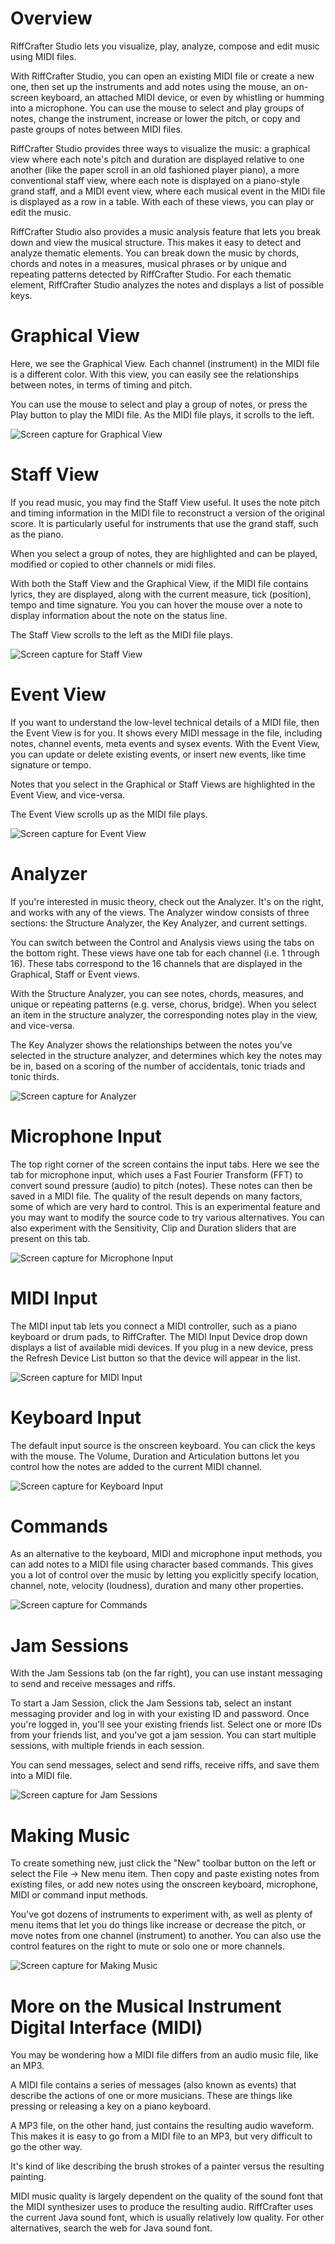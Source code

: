
# Overview

RiffCrafter Studio lets you visualize, play, analyze, compose and edit music using MIDI files.

With RiffCrafter Studio, you can open an existing MIDI file or create a new one, then set up the instruments and add notes using the mouse, an on-screen keyboard, an attached MIDI device, or even by whistling or humming into a microphone. You can use the mouse to select and play groups of notes, change the instrument, increase or lower the pitch, or copy and paste groups of notes between MIDI files.

RiffCrafter Studio provides three ways to visualize the music: a graphical view where each note's pitch and duration are displayed relative to one another (like the paper scroll in an old fashioned player piano), a more conventional staff view, where each note is displayed on a piano-style grand staff, and a MIDI event view, where each musical event in the MIDI file is displayed as a row in a table. With each of these views, you can play or edit the music.

RiffCrafter Studio also provides a music analysis feature that lets you break down and view the musical structure. This makes it easy to detect and analyze thematic elements. You can break down the music by chords, chords and notes in a measures, musical phrases or by unique and repeating patterns detected by RiffCrafter Studio. For each thematic element, RiffCrafter Studio analyzes the notes and displays a list of possible keys.

# Graphical View

Here, we see the Graphical View. Each channel (instrument) in the MIDI file is a different color. With this view, you can easily see the relationships between notes, in terms of timing and pitch.

You can use the mouse to select and play a group of notes, or press the Play button to play the MIDI file. As the MIDI file plays, it scrolls to the left.

![Screen capture for Graphical View](README.metadata/images/01-GraphicalView.png "Graphical View")

# Staff View

If you read music, you may find the Staff View useful. It uses the note pitch and timing information in the MIDI file to reconstruct a version of the original score. It is particularly useful for instruments that use the grand staff, such as the piano.

When you select a group of notes, they are highlighted and can be played, modified or copied to other channels or midi files.

With both the Staff View and the Graphical View, if the MIDI file contains lyrics, they are displayed, along with the current measure, tick (position), tempo and time signature. You you can hover the mouse over a note to display information about the note on the status line.

The Staff View scrolls to the left as the MIDI file plays. 

![Screen capture for Staff View](README.metadata/images/02-StaffView.png "Staff View")

# Event View

If you want to understand the low-level technical details of a MIDI file, then the Event View is for you. It shows every MIDI message in the file, including notes, channel events, meta events and sysex events. With the Event View, you can update or delete existing events, or insert new events, like time signature or tempo.

Notes that you select in the Graphical or Staff Views are highlighted in the Event View, and vice-versa.

The Event View scrolls up as the MIDI file plays.

![Screen capture for Event View](README.metadata/images/03-EventView.png "Event View")

# Analyzer

If you're interested in music theory, check out the Analyzer. It's on the right, and works with any of the views. The Analyzer window consists of three sections: the Structure Analyzer, the Key Analyzer, and current settings.

You can switch between the Control and Analysis views using the tabs on the bottom right. These views have one tab for each channel (i.e. 1 through 16). These tabs correspond to the 16 channels that are displayed in the Graphical, Staff or Event views.

With the Structure Analyzer, you can see notes, chords, measures, and unique or repeating patterns (e.g. verse, chorus, bridge). When you select an item in the structure analyzer, the corresponding notes play in the view, and vice-versa.

The Key Analyzer shows the relationships between the notes you've selected in the structure analyzer, and determines which key the notes may be in, based on a scoring of the number of accidentals, tonic triads and tonic thirds.

![Screen capture for Analyzer](README.metadata/images/04-Analyzer.png "Analyzer")

# Microphone Input

The top right corner of the screen contains the input tabs. Here we see the tab for microphone input, which uses a Fast Fourier Transform (FFT) to convert sound pressure (audio) to pitch (notes). These notes can then be saved in a MIDI file. The quality of the result depends on many factors, some of which are very hard to control. This is an experimental feature and you may want to modify the source code to try various alternatives. You can also experiment with the Sensitivity, Clip and Duration sliders that are present on this tab.

![Screen capture for Microphone Input](README.metadata/images/05-MicrophoneInput.png "Microphone Input")

# MIDI Input

The MIDI input tab lets you connect a MIDI controller, such as a piano keyboard or drum pads, to RiffCrafter. The MIDI Input Device drop down displays a list of available midi devices. If you plug in a new device, press the Refresh Device List button so that the device will appear in the list.

![Screen capture for MIDI Input](README.metadata/images/06-MidiInput.png "Midi Input")

# Keyboard Input

The default input source is the onscreen keyboard. You can click the keys with the mouse. The Volume, Duration and Articulation buttons let you control how the notes are added to the current MIDI channel.

![Screen capture for Keyboard Input](README.metadata/images/07-KeyboardInput.png "Keyboard Input")

# Commands

As an alternative to the keyboard, MIDI and microphone input methods, you can add notes to a MIDI file using character based commands. This gives you a lot of control over the music by letting you explicitly specify location, channel, note, velocity (loudness), duration and many other properties.

![Screen capture for Commands](README.metadata/images/08-Commands.png "Commands")

# Jam Sessions

With the Jam Sessions tab (on the far right), you can use instant messaging to send and receive messages and riffs.

To start a Jam Session, click the Jam Sessions tab, select an instant messaging provider and log in with your existing ID and password. Once you're logged in, you'll see your existing friends list. Select one or more IDs from your friends list, and you've got a jam session. You can start multiple sessions, with multiple friends in each session.

You can send messages, select and send riffs, receive riffs, and save them into a MIDI file.

![Screen capture for Jam Sessions](README.metadata/images/09-JamSessions.png "Jam Sessions")

# Making Music

To create something new, just click the "New" toolbar button on the left or select the File -> New menu item. Then copy and paste existing notes from existing files, or add new notes using the onscreen keyboard, microphone, MIDI or command input methods.

You've got dozens of instruments to experiment with, as well as plenty of menu items that let you do things like increase or decrease the pitch, or move notes from one channel (instrument) to another. You can also use the control features on the right to mute or solo one or more channels.

![Screen capture for Making Music](README.metadata/images/10-MakingMusic.png "Making Music")

# More on the Musical Instrument Digital Interface (MIDI)

You may be wondering how a MIDI file differs from an audio music file, like an MP3.

A MIDI file contains a series of messages (also known as events) that describe the actions of one or more musicians. These are things like pressing or releasing a key on a piano keyboard.

A MP3 file, on the other hand, just contains the resulting audio waveform. This makes it is easy to go from a MIDI file to an MP3, but very difficult to go the other way.

It's kind of like describing the brush strokes of a painter versus the resulting painting. 

MIDI music quality is largely dependent on the quality of the sound font that the MIDI synthesizer uses to produce the resulting audio. RiffCrafter uses the current Java sound font, which is usually relatively low quality. For other alternatives, search the web for Java sound font.
